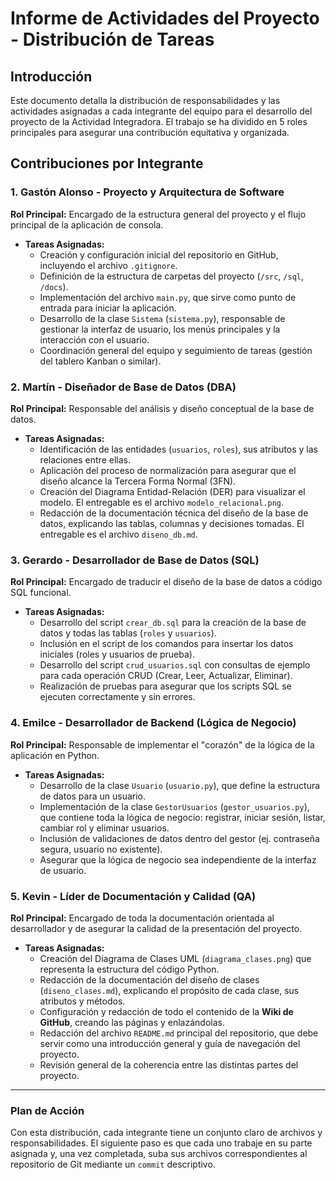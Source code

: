 # Informe de Actividades del Proyecto - Distribución de Tareas

## Introducción

Este documento detalla la distribución de responsabilidades y las actividades asignadas a cada integrante del equipo para el desarrollo del proyecto de la Actividad Integradora. El trabajo se ha dividido en 5 roles principales para asegurar una contribución equitativa y organizada.

## Contribuciones por Integrante

### 1. Gastón Alonso -  Proyecto y Arquitectura de Software

**Rol Principal:** Encargado de la estructura general del proyecto y el flujo principal de la aplicación de consola.

* **Tareas Asignadas:**
    * Creación y configuración inicial del repositorio en GitHub, incluyendo el archivo `.gitignore`.
    * Definición de la estructura de carpetas del proyecto (`/src`, `/sql`, `/docs`).
    * Implementación del archivo `main.py`, que sirve como punto de entrada para iniciar la aplicación.
    * Desarrollo de la clase `Sistema` (`sistema.py`), responsable de gestionar la interfaz de usuario, los menús principales y la interacción con el usuario.
    * Coordinación general del equipo y seguimiento de tareas (gestión del tablero Kanban o similar).

### 2. Martín - Diseñador de Base de Datos (DBA)

**Rol Principal:** Responsable del análisis y diseño conceptual de la base de datos.

* **Tareas Asignadas:**
    * Identificación de las entidades (`usuarios`, `roles`), sus atributos y las relaciones entre ellas.
    * Aplicación del proceso de normalización para asegurar que el diseño alcance la Tercera Forma Normal (3FN).
    * Creación del Diagrama Entidad-Relación (DER) para visualizar el modelo. El entregable es el archivo `modelo_relacional.png`.
    * Redacción de la documentación técnica del diseño de la base de datos, explicando las tablas, columnas y decisiones tomadas. El entregable es el archivo `diseno_db.md`.

### 3. Gerardo - Desarrollador de Base de Datos (SQL)

**Rol Principal:** Encargado de traducir el diseño de la base de datos a código SQL funcional.

* **Tareas Asignadas:**
    * Desarrollo del script `crear_db.sql` para la creación de la base de datos y todas las tablas (`roles` y `usuarios`).
    * Inclusión en el script de los comandos para insertar los datos iniciales (roles y usuarios de prueba).
    * Desarrollo del script `crud_usuarios.sql` con consultas de ejemplo para cada operación CRUD (Crear, Leer, Actualizar, Eliminar).
    * Realización de pruebas para asegurar que los scripts SQL se ejecuten correctamente y sin errores.

### 4. Emilce - Desarrollador de Backend (Lógica de Negocio)

**Rol Principal:** Responsable de implementar el "corazón" de la lógica de la aplicación en Python.

* **Tareas Asignadas:**
    * Desarrollo de la clase `Usuario` (`usuario.py`), que define la estructura de datos para un usuario.
    * Implementación de la clase `GestorUsuarios` (`gestor_usuarios.py`), que contiene toda la lógica de negocio: registrar, iniciar sesión, listar, cambiar rol y eliminar usuarios.
    * Inclusión de validaciones de datos dentro del gestor (ej. contraseña segura, usuario no existente).
    * Asegurar que la lógica de negocio sea independiente de la interfaz de usuario.

### 5. Kevin - Líder de Documentación y Calidad (QA)

**Rol Principal:** Encargado de toda la documentación orientada al desarrollador y de asegurar la calidad de la presentación del proyecto.

* **Tareas Asignadas:**
    * Creación del Diagrama de Clases UML (`diagrama_clases.png`) que representa la estructura del código Python.
    * Redacción de la documentación del diseño de clases (`diseno_clases.md`), explicando el propósito de cada clase, sus atributos y métodos.
    * Configuración y redacción de todo el contenido de la **Wiki de GitHub**, creando las páginas y enlazándolas.
    * Redacción del archivo `README.md` principal del repositorio, que debe servir como una introducción general y guía de navegación del proyecto.
    * Revisión general de la coherencia entre las distintas partes del proyecto.

---

### Plan de Acción

Con esta distribución, cada integrante tiene un conjunto claro de archivos y responsabilidades. El siguiente paso es que cada uno trabaje en su parte asignada y, una vez completada, suba sus archivos correspondientes al repositorio de Git mediante un `commit` descriptivo.
